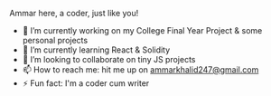 Ammar here, a coder, just like you!

- 🔭 I’m currently working on my College Final Year Project & some personal projects
- 🌱 I’m currently learning React & Solidity
- 👯 I’m looking to collaborate on tiny JS projects
- 📫 How to reach me: hit me up on ammarkhalid247@gmail.com
- ⚡ Fun fact: I'm a coder cum writer


